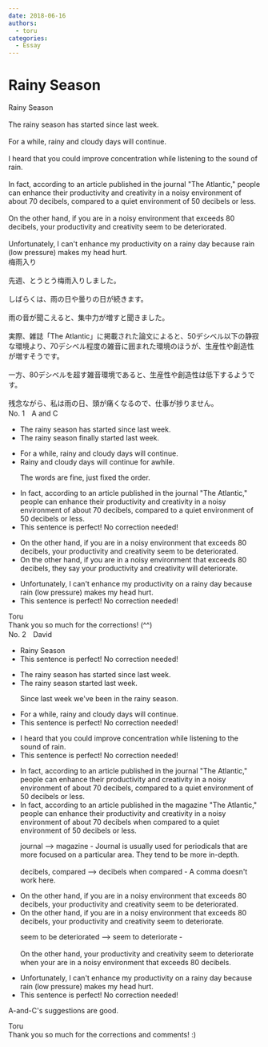 ```yaml
---
date: 2018-06-16
authors:
  - toru
categories:
  - Essay
---
```


<h1 id="subject_show">Rainy Season</h1>
<div class="date" hidden>Jun 16, 2018 21:43</div>
<div id="post"><div id="body_show_ori">
Rainy Season<br/><br/>The rainy season has started since last week.<br/><br/>For a while, rainy and cloudy days will continue.<br/><br/>I heard that you could improve concentration while listening to the sound of rain.<br/><br/>In fact, according to an article published in the journal "The Atlantic," people can enhance their productivity and creativity in a noisy environment of about 70 decibels, compared to a quiet environment of 50 decibels or less.<br/><br/>On the other hand, if you are in a noisy environment that exceeds 80 decibels, your productivity and creativity seem to be deteriorated.<br/><br/>Unfortunately, I can't enhance my productivity on a rainy day because rain (low pressure) makes my head hurt.
</div></div>

<!-- more -->

<div id="post_ja"><div id="body_show_mo">
梅雨入り<br/><br/>先週、とうとう梅雨入りしました。<br/><br/>しばらくは、雨の日や曇りの日が続きます。<br/><br/>雨の音が聞こえると、集中力が増すと聞きました。<br/><br/>実際、雑誌「The Atlantic」に掲載された論文によると、50デシベル以下の静寂な環境より、70デシベル程度の雑音に囲まれた環境のほうが、生産性や創造性が増すそうです。<br/><br/>一方、80デシベルを超す雑音環境であると、生産性や創造性は低下するようです。<br/><br/>残念ながら、私は雨の日、頭が痛くなるので、仕事が捗りません。
</div></div>
<div id="block"><div class="first_name"> No. 1　<span class="just_name">A and C</span></div><div id="block2">
<ul class="correction_field">
<li class="incorrect">The rainy season has started since last week.</li>
<li class="corrected correct">
The rainy season finally started last week.
</li>
</ul>
<ul class="correction_field">
<li class="incorrect">For a while, rainy and cloudy days will continue.</li>
<li class="corrected correct">
Rainy and cloudy days will continue for awhile.
<p class="correction_comment">The words are fine, just fixed the order.</p>
</li>
</ul>
<ul class="correction_field">
<li class="incorrect">In fact, according to an article published in the journal "The Atlantic," people can enhance their productivity and creativity in a noisy environment of about 70 decibels, compared to a quiet environment of 50 decibels or less.</li>
<li class="corrected perfect">This sentence is perfect! No correction needed!</li>
</ul>
<ul class="correction_field">
<li class="incorrect">On the other hand, if you are in a noisy environment that exceeds 80 decibels, your productivity and creativity seem to be deteriorated.</li>
<li class="corrected correct">
On the other hand, if you are in a noisy environment that exceeds 80 decibels, they say your productivity and creativity will deteriorate.
</li>
</ul>
<ul class="correction_field">
<li class="incorrect">Unfortunately, I can't enhance my productivity on a rainy day because rain (low pressure) makes my head hurt.</li>
<li class="corrected perfect">This sentence is perfect! No correction needed!</li>
</ul>
</div><div class="name"><span class="just_name">Toru</span><br>
Thank you so much for the corrections! (^^)
</div>
</div>
<div id="block"><div class="first_name"> No. 2　<span class="just_name">David</span></div><div id="block2">
<ul class="correction_field">
<li class="incorrect">Rainy Season</li>
<li class="corrected perfect">This sentence is perfect! No correction needed!</li>
</ul>
<ul class="correction_field">
<li class="incorrect">The rainy season has started since last week.</li>
<li class="corrected correct">
The rainy season started last week.
<p class="correction_comment">Since last week we've been in the rainy season.</p>
</li>
</ul>
<ul class="correction_field">
<li class="incorrect">For a while, rainy and cloudy days will continue.</li>
<li class="corrected perfect">This sentence is perfect! No correction needed!</li>
</ul>
<ul class="correction_field">
<li class="incorrect">I heard that you could improve concentration while listening to the sound of rain.</li>
<li class="corrected perfect">This sentence is perfect! No correction needed!</li>
</ul>
<ul class="correction_field">
<li class="incorrect">In fact, according to an article published in the journal "The Atlantic," people can enhance their productivity and creativity in a noisy environment of about 70 decibels, compared to a quiet environment of 50 decibels or less.</li>
<li class="corrected correct">
In fact, according to an article published in the magazine "The Atlantic," people can enhance their productivity and creativity in a noisy environment of about 70 decibels when compared to a quiet environment of 50 decibels or less.
<p class="correction_comment">journal --&gt; magazine - Journal is usually used for periodicals that are more focused on a particular area. They tend to be more in-depth.  <br/><br/>decibels, compared --&gt; decibels when compared -  A comma doesn't work here.</p>
</li>
</ul>
<ul class="correction_field">
<li class="incorrect">On the other hand, if you are in a noisy environment that exceeds 80 decibels, your productivity and creativity seem to be deteriorated.</li>
<li class="corrected correct">
On the other hand, if you are in a noisy environment that exceeds 80 decibels, your productivity and creativity seem to deteriorate.
<p class="correction_comment">seem to be deteriorated --&gt; seem to deteriorate - <br/><br/>On the other hand, your productivity and creativity seem to deteriorate when your are in a noisy environment that exceeds 80 decibels.</p>
</li>
</ul>
<ul class="correction_field">
<li class="incorrect">Unfortunately, I can't enhance my productivity on a rainy day because rain (low pressure) makes my head hurt.</li>
<li class="corrected perfect">This sentence is perfect! No correction needed!</li>
</ul>
<p class="comment_small">
 A-and-C's suggestions are good.
</p>

</div><div class="name"><span class="just_name">Toru</span><br>
Thank you so much for the corrections and comments! :)
</div>
</div>

